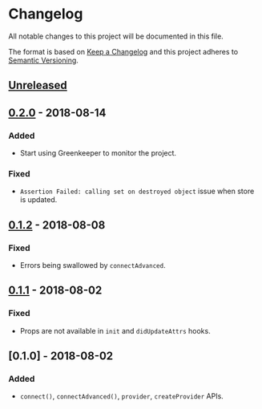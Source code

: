 # Changelog

All notable changes to this project will be documented in this file.

The format is based on [Keep a Changelog](http://keepachangelog.com/en/1.0.0/)
and this project adheres to [Semantic Versioning](http://semver.org/spec/v2.0.0.html).

## [Unreleased]

## [0.2.0] - 2018-08-14

### Added

- Start using Greenkeeper to monitor the project.

### Fixed

- `Assertion Failed: calling set on destroyed object` issue when store is updated.

## [0.1.2] - 2018-08-08

### Fixed

- Errors being swallowed by `connectAdvanced`.

## [0.1.1] - 2018-08-02

### Fixed

- Props are not available in `init` and `didUpdateAttrs` hooks.

## [0.1.0] - 2018-08-02

### Added

- `connect()`, `connectAdvanced()`, `provider`, `createProvider` APIs.

[unreleased]: https://github.com/pswai/ember-simple-redux/compare/v0.2.0...HEAD
[0.2.0]: https://github.com/pswai/ember-simple-redux/compare/v0.1.2...v0.2.0
[0.1.2]: https://github.com/pswai/ember-simple-redux/compare/v0.1.1...v0.1.2
[0.1.1]: https://github.com/pswai/ember-simple-redux/compare/v0.1.0...v0.1.1
